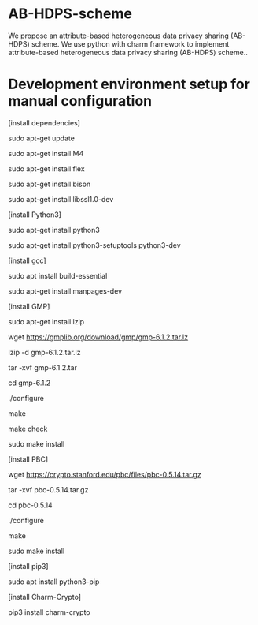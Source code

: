 # AB-HDPS-scheme
We propose an attribute-based heterogeneous data privacy sharing (AB-HDPS) scheme. We use python with charm framework to implement attribute-based heterogeneous data privacy sharing (AB-HDPS) scheme..
# Development environment setup for manual configuration
[install dependencies]

sudo apt-get update

sudo apt-get install M4

sudo apt-get install flex

sudo apt-get install bison

sudo apt-get install libssl1.0-dev

[install Python3]

sudo apt-get install python3

sudo apt-get install python3-setuptools python3-dev

[install gcc]

sudo apt install build-essential

sudo apt-get install manpages-dev

[install GMP]

sudo apt-get install lzip

wget https://gmplib.org/download/gmp/gmp-6.1.2.tar.lz

lzip -d gmp-6.1.2.tar.lz

tar -xvf gmp-6.1.2.tar

cd gmp-6.1.2

./configure

make

make check

sudo make install

[install PBC]

wget https://crypto.stanford.edu/pbc/files/pbc-0.5.14.tar.gz

tar -xvf pbc-0.5.14.tar.gz

cd pbc-0.5.14

./configure

make

sudo make install

[install pip3]

sudo apt install python3-pip

[install Charm-Crypto]

pip3 install charm-crypto

